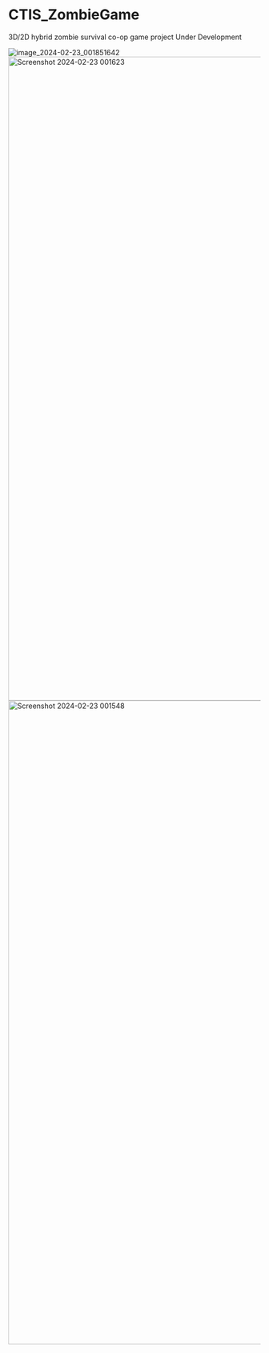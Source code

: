 # CTIS_ZombieGame
3D/2D hybrid zombie survival co-op game project 
Under Development

![image_2024-02-23_001851642](https://github.com/Bahoyvs/CTIS_ZombieGame/assets/65951986/ff1c4491-1811-4c09-8905-001266ed2e8a)
<img width="1286" alt="Screenshot 2024-02-23 001623" src="https://github.com/Bahoyvs/CTIS_ZombieGame/assets/65951986/b1a57b25-8a54-46e0-b9de-d91ff342b164">
<img width="1286" alt="Screenshot 2024-02-23 001548" src="https://github.com/Bahoyvs/CTIS_ZombieGame/assets/65951986/db999a9b-6284-4213-9eaf-407445a86f8b">

